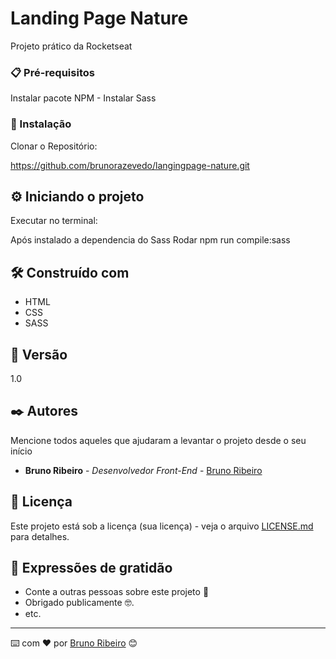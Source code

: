 # Landing Page Nature

Projeto prático da Rocketseat

### 📋 Pré-requisitos

Instalar pacote NPM - 
Instalar  Sass

### 🔧 Instalação

Clonar o Repositório:

https://github.com/brunorazevedo/langingpage-nature.git


## ⚙️ Iniciando o projeto

Executar no terminal:

Após instalado a dependencia do Sass
Rodar npm run compile:sass

## 🛠️ Construído com

 - HTML
 - CSS
 - SASS

## 📌 Versão

1.0

## ✒️ Autores

Mencione todos aqueles que ajudaram a levantar o projeto desde o seu início

* **Bruno Ribeiro** - *Desenvolvedor Front-End* - [Bruno Ribeiro](https://github.com/brunorazevedo)


## 📄 Licença

Este projeto está sob a licença (sua licença) - veja o arquivo [LICENSE.md](https://github.com/usuario/projeto/licenca) para detalhes.

## 🎁 Expressões de gratidão

* Conte a outras pessoas sobre este projeto 📢
* Obrigado publicamente 🤓.
* etc.


---
⌨️ com ❤️ por [Bruno Ribeiro](https://github.com/brunorazevedo) 😊
